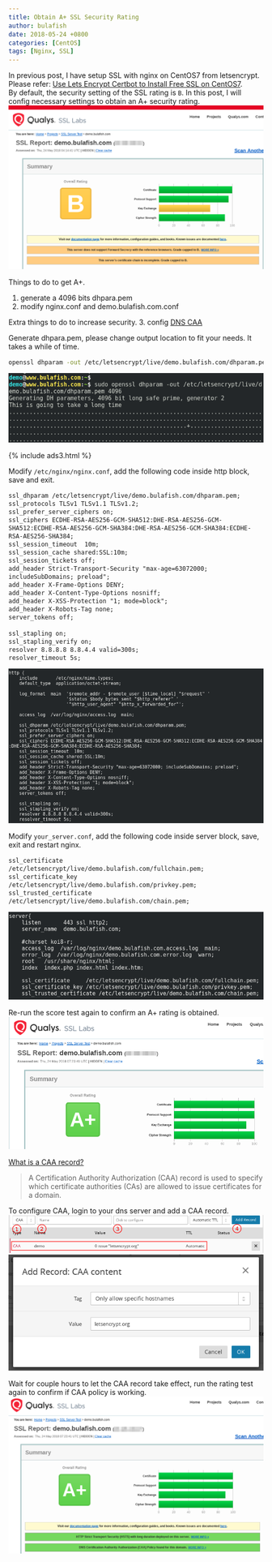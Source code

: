 ```yaml
---
title: Obtain A+ SSL Security Rating
author: bulafish
date: 2018-05-24 +0800
categories: [CentOS]
tags: [Nginx, SSL]
---
```


In previous post, I have setup SSL with nginx on CentOS7 from letsencrypt.  Please refer: [Use Lets Encrypt Certbot to Install Free SSL on CentOS7](https://www.bulafish.com/centos/2018/05/21/use-lets-encrypt-certbot-to-install-free-ssl-on-centos7/).  
By default, the security setting of the SSL rating is `B`.  In this post, I will config necessary settings to obtain an A+ security rating.  
![ssl](/assets/img/2018052425.png)

Things to do to get A+.
1. generate a 4096 bits dhpara.pem
2. modify nginx.conf and demo.bulafish.com.conf

Extra things to do to increase security.
3. config [DNS CAA](https://en.wikipedia.org/wiki/DNS_Certification_Authority_Authorization)

Generate dhpara.pem, please change output location to fit your needs.  It takes a while of time.
```bash
openssl dhparam -out /etc/letsencrypt/live/demo.bulafish.com/dhparam.pem 4096
```
![ssl](/assets/img/2018052424.png)

{% include ads3.html %}

Modify `/etc/nginx/nginx.conf`, add the following code inside http block, save and exit.
```nginx
ssl_dhparam /etc/letsencrypt/live/demo.bulafish.com/dhparam.pem;
ssl_protocols TLSv1 TLSv1.1 TLSv1.2;
ssl_prefer_server_ciphers on;
ssl_ciphers ECDHE-RSA-AES256-GCM-SHA512:DHE-RSA-AES256-GCM-SHA512:ECDHE-RSA-AES256-GCM-SHA384:DHE-RSA-AES256-GCM-SHA384:ECDHE-RSA-AES256-SHA384;
ssl_session_timeout  10m;
ssl_session_cache shared:SSL:10m;
ssl_session_tickets off;
add_header Strict-Transport-Security "max-age=63072000; includeSubDomains; preload";
add_header X-Frame-Options DENY;
add_header X-Content-Type-Options nosniff;
add_header X-XSS-Protection "1; mode=block";
add_header X-Robots-Tag none;
server_tokens off;

ssl_stapling on;
ssl_stapling_verify on;
resolver 8.8.8.8 8.8.4.4 valid=300s;
resolver_timeout 5s;
```
![ssl](/assets/img/2018052427.png)

Modify `your_server.conf`, add the following code inside server block, save, exit and restart nginx.
```nginx
ssl_certificate     /etc/letsencrypt/live/demo.bulafish.com/fullchain.pem;
ssl_certificate_key /etc/letsencrypt/live/demo.bulafish.com/privkey.pem;
ssl_trusted_certificate /etc/letsencrypt/live/demo.bulafish.com/chain.pem;
```
![ssl](/assets/img/2018052426.png)

Re-run the score test again to confirm an A+ rating is obtained.  
![ssl](/assets/img/2018052428.png)

[What is a CAA record?](https://support.dnsimple.com/articles/caa-record/)
>A Certification Authority Authorization (CAA) record is used to specify which certificate authorities (CAs) are allowed to issue certificates for a domain.

To configure CAA, login to your dns server and add a CAA record.  
![ssl](/assets/img/2018052429.png)  
![ssl](/assets/img/2018052430.png)

Wait for couple hours to let the CAA record take effect, run the rating test again to confirm if CAA policy is working.  
![ssl](/assets/img/2018052431.png)

